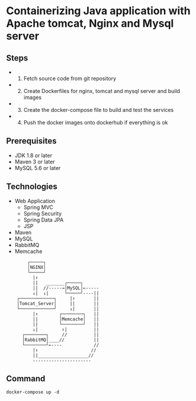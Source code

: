 # Containerizing Java application with Apache tomcat, Nginx and Mysql server

## Steps   

- 1. Fetch source code from git repository
- 2. Create Dockerfiles for nginx, tomcat and mysql server and build images
- 3. Create the docker-compose file to build and test the services
- 4. Push the docker images onto dockerhub if everything is ok

## Prerequisites

- JDK 1.8 or later
- Maven 3 or later
- MySQL 5.6 or later

## Technologies 

* Web Application
  * Spring MVC
  * Spring Security
  * Spring Data JPA
  * JSP  
* Maven
* MySQL 
* RabbitMQ 
* Memcache


``` 
        ┌─────┐   
        │NGINX│             
        └─────┘
          |↑
          ||   _______┌─────┐
          ||  //-----→│MySQL│←-----
          ↓|  ↓|      └─────┘----||
    ┌─────────────┐     |↑       ||
    │Tomcat_Server│     ||       ||
    └─────────────┘     ↓|       ||
          |↑        ┌────────┐   ||
          ||        │Memcache│   ||
          ||        └────────┘   || 
          ↓|         ↑|          ||
      ┌────────┐     //          ||
      │RabbitMQ│____//           ||
      └────────┘←----            //
          |↑                    //
          ||___________________//
          ----------------------     
```  

## Command 

```
docker-compose up -d
```


